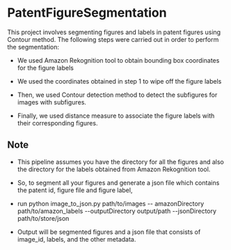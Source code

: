# PatentFigureSegmentation
This project involves segmenting figures and labels in patent figures using Contour method. 
The following steps were carried out in order to perform the segmentation:

- We used Amazon Rekognition tool to obtain bounding box coordinates for the figure labels

- We used the coordinates obtained in step 1 to wipe off the figure labels

- Then, we used Contour detection method to detect the subfigures for images with subfigures.

- Finally, we used distance measure to associate the figure labels with their corresponding figures.


## Note
- This pipeline assumes you have the directory for all the figures and also the directory for the labels obtained from Amazon 
Rekognition tool.

- So, to segment all your figures and generate a json file which contains the patent id, figure file and figure label, 
- run python image_to_json.py path/to/images -- amazonDirectory path/to/amazon_labels --outputDirectory output/path --jsonDirectory path/to/store/json 
- Output will be segmented figures and a json file that consists of image_id, labels, and the other metadata.

